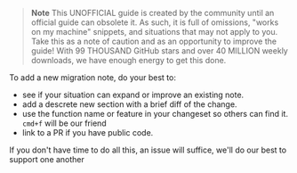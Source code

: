 > **Note**
> This UNOFFICIAL guide is created by the community until an official guide can obsolete it. As such, it is full of omissions, "works on my machine" snippets, and situations that may not apply to you. Take this as a note of caution and as an opportunity to improve the guide! With 99 THOUSAND GitHub stars and over 40 MILLION weekly downloads, we have enough energy to get this done.

To add a new migration note, do your best to:

- see if your situation can expand or improve an existing note.
- add a descrete new section with a brief diff of the change.
- use the function name or feature in your changeset so others can find it. `cmd+f` will be our friend
- link to a PR if you have public code.

If you don't have time to do all this, an issue will suffice, we'll do our best to support one another
